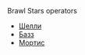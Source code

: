 <HTML>
<head>
Brawl Stars operators
<link rel="stylesheet" href="stile.css">
</head>
<body>
 <ul>
<li><a href="table.htm">Шелли</a></li>
<li><a href="bazz.html">Базз</a></li>
<li><a href="">Мортис</a></li>
</ul>

<table>
</table>
</body>
</HTML>

